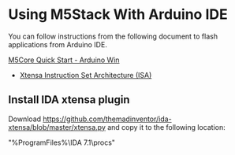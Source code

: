 

# Using M5Stack With Arduino IDE

You can follow instructions from the following document to flash applications from Arduino IDE.

[M5Core Quick Start - Arduino Win](https://docs.m5stack.com/#/en/quick_start/m5core/m5stack_core_get_started_Arduino_Windows)

* [Xtensa Instruction Set Architecture (ISA)](https://0x04.net/~mwk/doc/xtensa.pdf)

## Install IDA xtensa plugin

Download https://github.com/themadinventor/ida-xtensa/blob/master/xtensa.py and copy it to the following location:

"%ProgramFiles%\IDA 7.1\procs"

